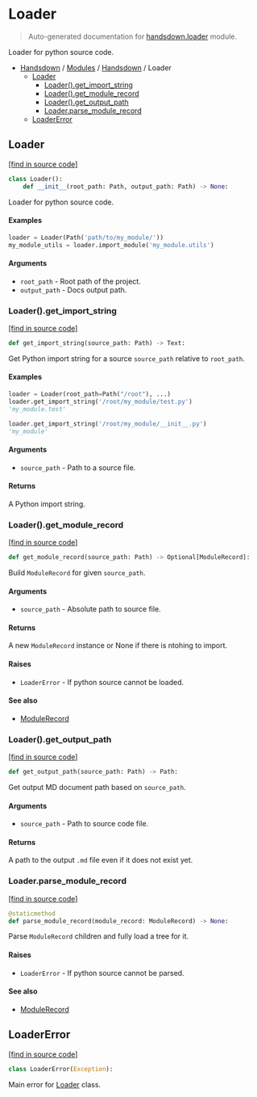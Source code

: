 # Loader

> Auto-generated documentation for [handsdown.loader](https://github.com/vemel/handsdown/blob/master/handsdown/loader.py) module.

Loader for python source code.

- [Handsdown](../README.md#-handsdown---python-documentation-generator) / [Modules](../MODULES.md#modules) / [Handsdown](index.md#handsdown) / Loader
    - [Loader](#loader)
        - [Loader().get_import_string](#loaderget_import_string)
        - [Loader().get_module_record](#loaderget_module_record)
        - [Loader().get_output_path](#loaderget_output_path)
        - [Loader.parse_module_record](#loaderparse_module_record)
    - [LoaderError](#loadererror)

## Loader

[[find in source code]](https://github.com/vemel/handsdown/blob/master/handsdown/loader.py#L24)

```python
class Loader():
    def __init__(root_path: Path, output_path: Path) -> None:
```

Loader for python source code.

#### Examples

```python
loader = Loader(Path('path/to/my_module/'))
my_module_utils = loader.import_module('my_module.utils')
```

#### Arguments

- `root_path` - Root path of the project.
- `output_path` - Docs output path.

### Loader().get_import_string

[[find in source code]](https://github.com/vemel/handsdown/blob/master/handsdown/loader.py#L133)

```python
def get_import_string(source_path: Path) -> Text:
```

Get Python import string for a source `source_path` relative to `root_path`.

#### Examples

```python
loader = Loader(root_path=Path("/root"), ...)
loader.get_import_string('/root/my_module/test.py')
'my_module.test'

loader.get_import_string('/root/my_module/__init__.py')
'my_module'
```

#### Arguments

- `source_path` - Path to a source file.

#### Returns

A Python import string.

### Loader().get_module_record

[[find in source code]](https://github.com/vemel/handsdown/blob/master/handsdown/loader.py#L66)

```python
def get_module_record(source_path: Path) -> Optional[ModuleRecord]:
```

Build `ModuleRecord` for given `source_path`.

#### Arguments

- `source_path` - Absolute path to source file.

#### Returns

A new `ModuleRecord` instance or None if there is ntohing to import.

#### Raises

- `LoaderError` - If python source cannot be loaded.

#### See also

- [ModuleRecord](ast_parser/node_records/module_record.md#modulerecord)

### Loader().get_output_path

[[find in source code]](https://github.com/vemel/handsdown/blob/master/handsdown/loader.py#L45)

```python
def get_output_path(source_path: Path) -> Path:
```

Get output MD document path based on `source_path`.

#### Arguments

- `source_path` - Path to source code file.

#### Returns

A path to the output `.md` file even if it does not exist yet.

### Loader.parse_module_record

[[find in source code]](https://github.com/vemel/handsdown/blob/master/handsdown/loader.py#L115)

```python
@staticmethod
def parse_module_record(module_record: ModuleRecord) -> None:
```

Parse `ModuleRecord` children and fully load a tree for it.

#### Raises

- `LoaderError` - If python source cannot be parsed.

#### See also

- [ModuleRecord](ast_parser/node_records/module_record.md#modulerecord)

## LoaderError

[[find in source code]](https://github.com/vemel/handsdown/blob/master/handsdown/loader.py#L18)

```python
class LoaderError(Exception):
```

Main error for [Loader](#loader) class.

